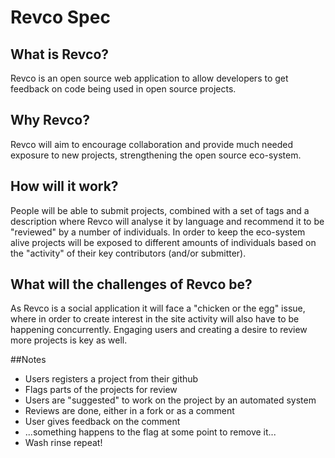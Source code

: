 # Revco Spec

## What is Revco?
Revco is an open source web application to allow developers to get feedback on code being used in open source projects.

## Why Revco?
Revco will aim to encourage collaboration and provide much needed exposure to new projects, strengthening the open source eco-system.

## How will it work?
People will be able to submit projects, combined with a set of tags and a description where Revco will analyse it by language and recommend it to be "reviewed" by a number of individuals. In order to keep the eco-system alive projects will be exposed to different amounts of individuals based on the "activity" of their key contributors (and/or submitter).

## What will the challenges of Revco be?
As Revco is a social application it will face a "chicken or the egg" issue, where in order to create interest in the site activity will also have to be happening concurrently. Engaging users and creating a desire to review more projects is key as well.

##Notes
* Users registers a project from their github
* Flags parts of the projects for review
* Users are "suggested" to work on the project by an automated system
* Reviews are done, either in a fork or as a comment
* User gives feedback on the comment
* ...something happens to the flag at some point to remove it...
* Wash rinse repeat!
